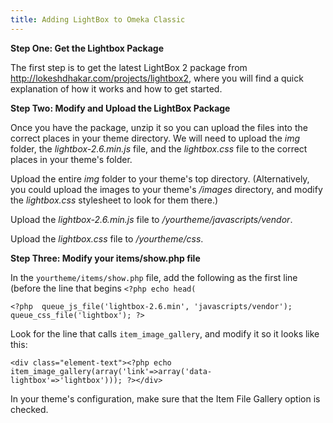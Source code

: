 ```yaml
---
title: Adding LightBox to Omeka Classic
---
```


**Step One: Get the Lightbox Package**

The first step is to get the latest LightBox 2 package from <http://lokeshdhakar.com/projects/lightbox2>, where you will find a quick explanation of how it works and how to get started.

**Step Two: Modify and Upload the LightBox Package**

Once you have the package, unzip it so you can upload the files into the correct places in your theme directory. We will need to upload the *img* folder, the *lightbox-2.6.min.js* file, and the *lightbox.css* file to the correct places in your theme's folder.

Upload the entire *img* folder to your theme's top directory. (Alternatively, you could upload the images to your theme's */images* directory, and modify the *lightbox.css* stylesheet to look for them there.)

Upload the *lightbox-2.6.min.js* file to */yourtheme/javascripts/vendor*.

Upload the *lightbox.css* file to */yourtheme/css*.

**Step Three: Modify your items/show.php file**

In the `yourtheme/items/show.php` file, add the following as the first line (before the line that begins `<?php echo head(`

   `<?php 
    queue_js_file('lightbox-2.6.min', 'javascripts/vendor');
    queue_css_file('lightbox');
    ?>`

Look for the line that calls `item_image_gallery`, and modify it so it looks like this:

`<div class="element-text"><?php echo item_image_gallery(array('link'=>array('data-lightbox'=>'lightbox'))); ?></div>`

In your theme's configuration, make sure that the Item File Gallery option is checked.